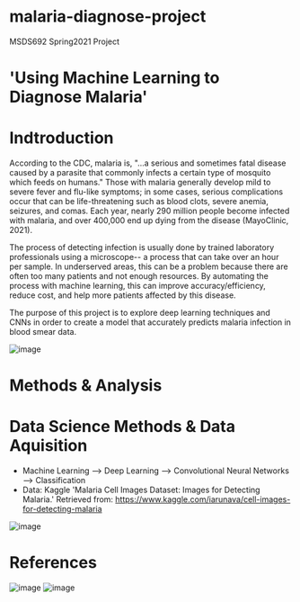 # malaria-diagnose-project
MSDS692 Spring2021 Project


# 'Using Machine Learning to Diagnose Malaria'


# Indtroduction

According to the CDC, malaria is, "...a serious and sometimes fatal disease caused by a parasite that commonly infects a certain type of mosquito which feeds on humans." Those with malaria generally develop mild to severe fever and flu-like symptoms; in some cases, serious complications occur that can be life-threatening such as blood clots, severe anemia, seizures, and comas. Each year, nearly 290 million people become infected with malaria, and over 400,000 end up dying from the disease (MayoClinic, 2021). 

The process of detecting infection is usually done by trained laboratory professionals using a microscope-- a process that can take over an hour per sample. In underserved areas, this can be a problem because there are often too many patients and not enough resources. By automating the process with machine learning, this can improve accuracy/efficiency,  reduce cost, and help more patients affected by this disease.

The purpose of this project is to explore deep learning techniques and CNNs in order to create a model that accurately predicts malaria infection in blood smear data.

![image](https://user-images.githubusercontent.com/70441161/109417348-83dcea00-7980-11eb-882f-4484f5fc1022.png)

# Methods & Analysis

#   Data Science Methods & Data Aquisition
- Machine Learning --> Deep Learning --> Convolutional Neural Networks --> Classification
- Data: Kaggle 'Malaria Cell Images Dataset: Images for Detecting Malaria.' Retrieved from: https://www.kaggle.com/iarunava/cell-images-for-detecting-malaria

![image](https://user-images.githubusercontent.com/70441161/109717596-7f245b80-7b63-11eb-863a-40e5bbe7546a.png)

# References

![image](https://user-images.githubusercontent.com/70441161/109467866-0c16ca00-7a29-11eb-8217-ca8c62dfa49a.png)
![image](https://user-images.githubusercontent.com/70441161/109467319-416ee800-7a28-11eb-9d32-0fc28236b70c.png)

